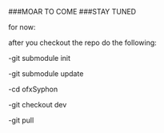 ###MOAR TO COME
###STAY TUNED

for now:

after you checkout the repo do the following:

-git submodule init

-git submodule update

-cd ofxSyphon

-git checkout dev

-git pull

